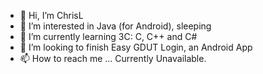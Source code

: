 - 👋 Hi, I’m ChrisL
- 👀 I’m interested in Java (for Android), sleeping
- 🌱 I’m currently learning 3C: C, C++ and C#
- 💞️ I’m looking to finish Easy GDUT Login, an Android App
- 📫 How to reach me ... Currently Unavailable.
